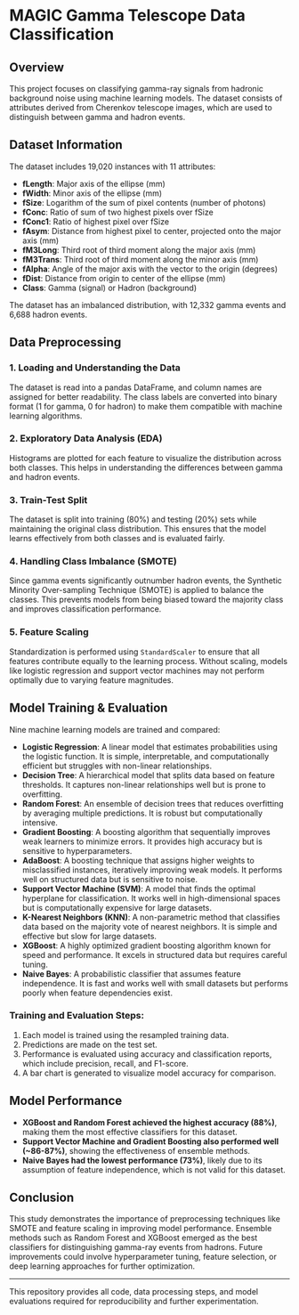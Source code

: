 # MAGIC Gamma Telescope Data Classification

## Overview
This project focuses on classifying gamma-ray signals from hadronic background noise using machine learning models. The dataset consists of attributes derived from Cherenkov telescope images, which are used to distinguish between gamma and hadron events.

## Dataset Information
The dataset includes 19,020 instances with 11 attributes:
- **fLength**: Major axis of the ellipse (mm)
- **fWidth**: Minor axis of the ellipse (mm) 
- **fSize**: Logarithm of the sum of pixel contents (number of photons)
- **fConc**: Ratio of sum of two highest pixels over fSize
- **fConc1**: Ratio of highest pixel over fSize
- **fAsym**: Distance from highest pixel to center, projected onto the major axis (mm)
- **fM3Long**: Third root of third moment along the major axis (mm) 
- **fM3Trans**: Third root of third moment along the minor axis (mm)
- **fAlpha**: Angle of the major axis with the vector to the origin (degrees)
- **fDist**: Distance from origin to center of the ellipse (mm)
- **Class**: Gamma (signal) or Hadron (background)

The dataset has an imbalanced distribution, with 12,332 gamma events and 6,688 hadron events.

## Data Preprocessing
### 1. **Loading and Understanding the Data**
The dataset is read into a pandas DataFrame, and column names are assigned for better readability. The class labels are converted into binary format (1 for gamma, 0 for hadron) to make them compatible with machine learning algorithms.

### 2. **Exploratory Data Analysis (EDA)**
Histograms are plotted for each feature to visualize the distribution across both classes. This helps in understanding the differences between gamma and hadron events.

### 3. **Train-Test Split**
The dataset is split into training (80%) and testing (20%) sets while maintaining the original class distribution. This ensures that the model learns effectively from both classes and is evaluated fairly.

### 4. **Handling Class Imbalance (SMOTE)**
Since gamma events significantly outnumber hadron events, the Synthetic Minority Over-sampling Technique (SMOTE) is applied to balance the classes. This prevents models from being biased toward the majority class and improves classification performance.

### 5. **Feature Scaling**
Standardization is performed using `StandardScaler` to ensure that all features contribute equally to the learning process. Without scaling, models like logistic regression and support vector machines may not perform optimally due to varying feature magnitudes.

## Model Training & Evaluation
Nine machine learning models are trained and compared:

- **Logistic Regression**: A linear model that estimates probabilities using the logistic function. It is simple, interpretable, and computationally efficient but struggles with non-linear relationships.
- **Decision Tree**: A hierarchical model that splits data based on feature thresholds. It captures non-linear relationships well but is prone to overfitting.
- **Random Forest**: An ensemble of decision trees that reduces overfitting by averaging multiple predictions. It is robust but computationally intensive.
- **Gradient Boosting**: A boosting algorithm that sequentially improves weak learners to minimize errors. It provides high accuracy but is sensitive to hyperparameters.
- **AdaBoost**: A boosting technique that assigns higher weights to misclassified instances, iteratively improving weak models. It performs well on structured data but is sensitive to noise.
- **Support Vector Machine (SVM)**: A model that finds the optimal hyperplane for classification. It works well in high-dimensional spaces but is computationally expensive for large datasets.
- **K-Nearest Neighbors (KNN)**: A non-parametric method that classifies data based on the majority vote of nearest neighbors. It is simple and effective but slow for large datasets.
- **XGBoost**: A highly optimized gradient boosting algorithm known for speed and performance. It excels in structured data but requires careful tuning.
- **Naive Bayes**: A probabilistic classifier that assumes feature independence. It is fast and works well with small datasets but performs poorly when feature dependencies exist.

### Training and Evaluation Steps:
1. Each model is trained using the resampled training data.
2. Predictions are made on the test set.
3. Performance is evaluated using accuracy and classification reports, which include precision, recall, and F1-score.
4. A bar chart is generated to visualize model accuracy for comparison.

## Model Performance
- **XGBoost and Random Forest achieved the highest accuracy (88%)**, making them the most effective classifiers for this dataset.
- **Support Vector Machine and Gradient Boosting also performed well (~86-87%)**, showing the effectiveness of ensemble methods.
- **Naive Bayes had the lowest performance (73%)**, likely due to its assumption of feature independence, which is not valid for this dataset.

## Conclusion
This study demonstrates the importance of preprocessing techniques like SMOTE and feature scaling in improving model performance. Ensemble methods such as Random Forest and XGBoost emerged as the best classifiers for distinguishing gamma-ray events from hadrons. Future improvements could involve hyperparameter tuning, feature selection, or deep learning approaches for further optimization.

---
This repository provides all code, data processing steps, and model evaluations required for reproducibility and further experimentation.

